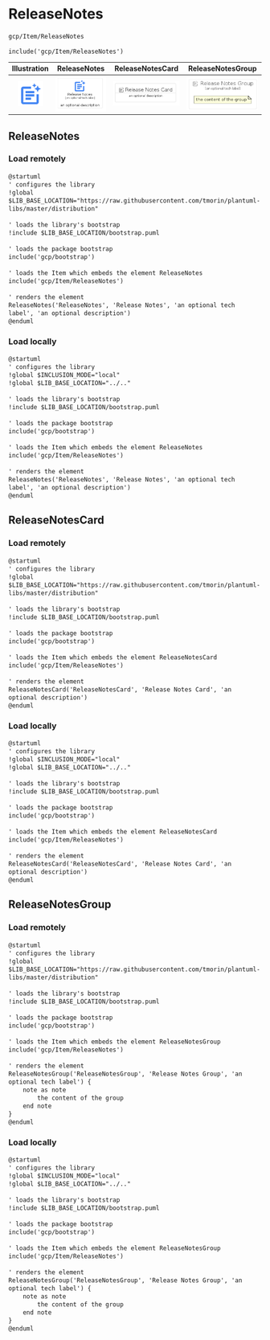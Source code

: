 # ReleaseNotes


```text
gcp/Item/ReleaseNotes
```

```text
include('gcp/Item/ReleaseNotes')
```



| Illustration | ReleaseNotes | ReleaseNotesCard | ReleaseNotesGroup |
| :---: | :---: | :---: | :---: |
| ![illustration for Illustration](../../gcp/Item/ReleaseNotes.png) | ![illustration for ReleaseNotes](../../gcp/Item/ReleaseNotes.Local.png) | ![illustration for ReleaseNotesCard](../../gcp/Item/ReleaseNotesCard.Local.png) | ![illustration for ReleaseNotesGroup](../../gcp/Item/ReleaseNotesGroup.Local.png) |




## ReleaseNotes

### Load remotely
```plantuml
@startuml
' configures the library
!global $LIB_BASE_LOCATION="https://raw.githubusercontent.com/tmorin/plantuml-libs/master/distribution"

' loads the library's bootstrap
!include $LIB_BASE_LOCATION/bootstrap.puml

' loads the package bootstrap
include('gcp/bootstrap')

' loads the Item which embeds the element ReleaseNotes
include('gcp/Item/ReleaseNotes')

' renders the element
ReleaseNotes('ReleaseNotes', 'Release Notes', 'an optional tech label', 'an optional description')
@enduml
```

### Load locally
```plantuml
@startuml
' configures the library
!global $INCLUSION_MODE="local"
!global $LIB_BASE_LOCATION="../.."

' loads the library's bootstrap
!include $LIB_BASE_LOCATION/bootstrap.puml

' loads the package bootstrap
include('gcp/bootstrap')

' loads the Item which embeds the element ReleaseNotes
include('gcp/Item/ReleaseNotes')

' renders the element
ReleaseNotes('ReleaseNotes', 'Release Notes', 'an optional tech label', 'an optional description')
@enduml
```

## ReleaseNotesCard

### Load remotely
```plantuml
@startuml
' configures the library
!global $LIB_BASE_LOCATION="https://raw.githubusercontent.com/tmorin/plantuml-libs/master/distribution"

' loads the library's bootstrap
!include $LIB_BASE_LOCATION/bootstrap.puml

' loads the package bootstrap
include('gcp/bootstrap')

' loads the Item which embeds the element ReleaseNotesCard
include('gcp/Item/ReleaseNotes')

' renders the element
ReleaseNotesCard('ReleaseNotesCard', 'Release Notes Card', 'an optional description')
@enduml
```

### Load locally
```plantuml
@startuml
' configures the library
!global $INCLUSION_MODE="local"
!global $LIB_BASE_LOCATION="../.."

' loads the library's bootstrap
!include $LIB_BASE_LOCATION/bootstrap.puml

' loads the package bootstrap
include('gcp/bootstrap')

' loads the Item which embeds the element ReleaseNotesCard
include('gcp/Item/ReleaseNotes')

' renders the element
ReleaseNotesCard('ReleaseNotesCard', 'Release Notes Card', 'an optional description')
@enduml
```

## ReleaseNotesGroup

### Load remotely
```plantuml
@startuml
' configures the library
!global $LIB_BASE_LOCATION="https://raw.githubusercontent.com/tmorin/plantuml-libs/master/distribution"

' loads the library's bootstrap
!include $LIB_BASE_LOCATION/bootstrap.puml

' loads the package bootstrap
include('gcp/bootstrap')

' loads the Item which embeds the element ReleaseNotesGroup
include('gcp/Item/ReleaseNotes')

' renders the element
ReleaseNotesGroup('ReleaseNotesGroup', 'Release Notes Group', 'an optional tech label') {
    note as note
        the content of the group
    end note
}
@enduml
```

### Load locally
```plantuml
@startuml
' configures the library
!global $INCLUSION_MODE="local"
!global $LIB_BASE_LOCATION="../.."

' loads the library's bootstrap
!include $LIB_BASE_LOCATION/bootstrap.puml

' loads the package bootstrap
include('gcp/bootstrap')

' loads the Item which embeds the element ReleaseNotesGroup
include('gcp/Item/ReleaseNotes')

' renders the element
ReleaseNotesGroup('ReleaseNotesGroup', 'Release Notes Group', 'an optional tech label') {
    note as note
        the content of the group
    end note
}
@enduml
```

